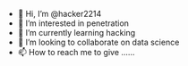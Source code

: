 - 👋 Hi, I’m @hacker2214
- 👀 I’m interested in penetration
- 🌱 I’m currently learning hacking
- 💞️ I’m looking to collaborate on data science
- 📫 How to reach me to give ......

<!---
hacker2214/hacker2214 is a ✨ special ✨ repository because its `README.md` (this file) appears on your GitHub profile.
You can click the Preview link to take a look at your changes.
--->
